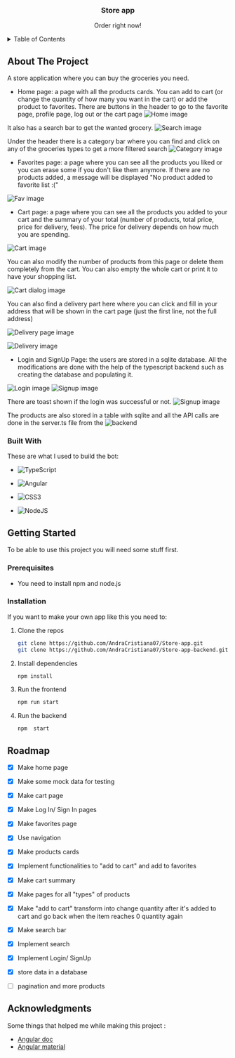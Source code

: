 
<!-- PROJECT LOGO -->
<br />
<div align="center">

  <h3 align="center">Store app </h3>

  <p align="center">
    Order right now!
    <br />
   
  </p>
</div>



<!-- TABLE OF CONTENTS -->
<details>
  <summary>Table of Contents</summary>
  <ol>
    <li>
      <a href="#about-the-project">About The Project</a>
      <ul>
        <li><a href="#built-with">Built With</a></li>
      </ul>
    </li>
    <li>
      <a href="#getting-started">Getting Started</a>
      <ul>
        <li><a href="#prerequisites">Prerequisites</a></li>
         <li><a href="#installation">Installation</a></li>
      </ul>
    </li>
    <li><a href="#roadmap">Roadmap</a></li>
    <li><a href="#acknowledgments">Acknoledgments</a></li>
    
    
  </ol>
</details>



<!-- ABOUT THE PROJECT -->
## About The Project

A store application where you can buy the groceries you need. 


* Home page: a page with all the products cards. You can add to cart (or change the quantity of how many you want in the cart) or add the product to favorites.  There are buttons in the header to go to the favorite page, profile page, log out or the cart page
![Home image](https://github.com/AndraCristiana07/Store-app/blob/main/images/home.png?raw=true)

It also has a search bar to get the wanted grocery.
![Search image](https://github.com/AndraCristiana07/Store-app/blob/main/images/search.png?raw=true)

Under the header there is a category bar where you can find and click on any of the groceries types to get a more filtered search
![Category image](https://github.com/AndraCristiana07/Store-app/blob/main/images/fruit.png?raw=true)

* Favorites page: a page where you can see all the products you liked or you can erase some if you don't like them anymore. If there are no products added, a message will be displayed "No product added to favorite list :("

![Fav image](https://github.com/AndraCristiana07/Store-app/blob/main/images/fav.png?raw=true)

* Cart page: a page where you can see all the products you added to your cart and the summary of your total (number of products, total price, price for delivery, fees). The price for delivery depends on how much you are spending.

![Cart image](https://github.com/AndraCristiana07/Store-app/blob/main/images/cart.png?raw=true)

You can also modify the number of products from this page or delete them completely from the cart. You can also empty the whole cart or print it to have your shopping list.

![Cart dialog image](https://github.com/AndraCristiana07/Store-app/blob/main/images/cart_dialog.png?raw=true)


You can also find a delivery part here where you can click and fill in your address that will be shown in the cart page (just the first line, not the full address)

![Delivery page image](https://github.com/AndraCristiana07/Store-app/blob/main/images/delivery.png?raw=true)

![Delivery image](https://github.com/AndraCristiana07/Store-app/blob/main/images/delivery_shown.png?raw=true)

* Login and SignUp Page: the users are stored in a sqlite database. All the modifications are done with the help of the typescript backend such as creating the database and populating it. 

![Login image](https://github.com/AndraCristiana07/Store-app/blob/main/images/login.png?raw=true)
![Signup image](https://github.com/AndraCristiana07/Store-app/blob/main/images/signup.png?raw=true)

There are toast shown if the login was successful or not.
![Signup image](https://github.com/AndraCristiana07/Store-app/blob/main/images/login_toast.png?raw=true)

The products are also stored in a table with sqlite and all the API calls are done in the server.ts file from the ![backend](https://github.com/AndraCristiana07/Store-app-backend)


### Built With

These are what I used to build the bot:

* ![TypeScript](https://img.shields.io/badge/typescript-%23007ACC.svg?style=for-the-badge&logo=typescript&logoColor=white)
 
*  ![Angular](https://img.shields.io/badge/angular-%23DD0031.svg?style=for-the-badge&logo=angular&logoColor=white)
    
*  ![CSS3](https://img.shields.io/badge/CSS%20-%231572B6.svg?style=for-the-badge&logo=css3&logoColor=white)
*  ![NodeJS](https://img.shields.io/badge/node.js-6DA55F?style=for-the-badge&logo=node.js&logoColor=white)


<!-- GETTING STARTED -->
## Getting Started

To be able to use this project you will need some stuff first.

### Prerequisites

* You need to install npm and node.js


### Installation

If you want to make your own app like this you need to:

1. Clone the repos
   ```sh
   git clone https://github.com/AndraCristiana07/Store-app.git
   git clone https://github.com/AndraCristiana07/Store-app-backend.git
   ```
2. Install dependencies
   ```sh
   npm install
   ```
3. Run the frontend
   ```sh
   npm run start
   ```
4. Run the backend
    ```sh
   npm  start
   ```


<!-- ROADMAP -->
## Roadmap

- [x] Make home page
- [x] Make some mock data for testing
- [x] Make cart page
- [x] Make Log In/ Sign In pages
- [x] Make favorites page
- [x] Use navigation
- [x] Make products cards
- [x] Implement functionalities to "add to cart" and add to favorites
- [x] Make cart summary
- [x] Make pages for all "types" of products
- [x] Make "add to cart" transform into change quantity after it's added to cart and go back when the item reaches 0 quantity again
- [x] Make search bar
- [x] Implement search
- [x] Implement Login/ SignUp
- [x] store data in a database 
- [ ] pagination and more products





<!-- ACKNOWLEDGMENTS -->
## Acknowledgments

Some things that helped me while making this project :
* [Angular doc](https://angular.io/)
* [Angular material](https://material.angular.io/)

